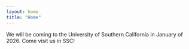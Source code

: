 ```yaml
---
layout: home
title: "Home"
---
```


We will be coming to the University of Southern California in January of 2026. Come visit us in SSC!